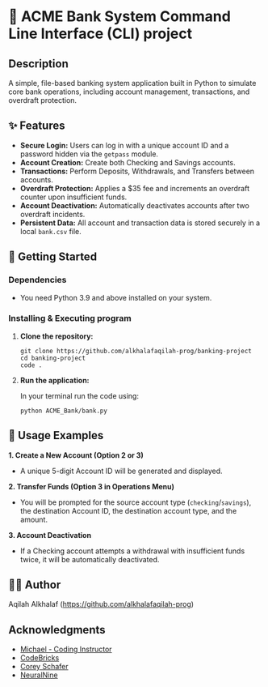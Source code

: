 # 🏦 ACME Bank System Command Line Interface (CLI) project

## Description

A simple, file-based banking system application built in Python to simulate core bank operations, including account management, transactions, and overdraft protection.

## ✨ Features

* **Secure Login:** Users can log in with a unique account ID and a password hidden via the `getpass` module.
* **Account Creation:** Create both Checking and Savings accounts.
* **Transactions:** Perform Deposits, Withdrawals, and Transfers between accounts.
* **Overdraft Protection:**  Applies a $35 fee and increments an overdraft counter upon insufficient funds.
* **Account Deactivation:** Automatically deactivates accounts after two overdraft incidents.
* **Persistent Data:** All account and transaction data is stored securely in a local `bank.csv` file.

## 🚀 Getting Started

### Dependencies

* You need Python 3.9 and above installed on your system.

### Installing & Executing program

1.  **Clone the repository:**
    ```
    git clone https://github.com/alkhalafaqilah-prog/banking-project
    cd banking-project
    code .
    ```

2.  **Run the application:**
    
    In your terminal run the code using:

    ```
    python ACME_Bank/bank.py
    ```

## 📝 Usage Examples

**1. Create a New Account (Option 2 or 3)**
* A unique 5-digit Account ID will be generated and displayed.

**2. Transfer Funds (Option 3 in Operations Menu)**
* You will be prompted for the source account type (`checking`/`savings`), the destination Account ID, the destination account type, and the amount.

**3. Account Deactivation**
* If a Checking account attempts a withdrawal with insufficient funds twice, it will be automatically deactivated.

## 👨‍💻 Author

Aqilah Alkhalaf (https://github.com/alkhalafaqilah-prog)


## Acknowledgments

* [Michael - Coding Instructor](https://www.youtube.com/watch?v=MGhgq-hVlAU)
* [CodeBricks](https://codebricks.co.nz/python-oop-example-01)
* [Corey Schafer](https://www.youtube.com/watch?v=q5uM4VKywbA)
* [NeuralNine](https://www.youtube.com/watch?v=nqkkW0fZRWM)
